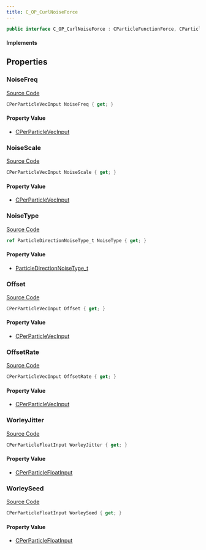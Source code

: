 ```yaml
---
title: C_OP_CurlNoiseForce
---
```


```csharp
public interface C_OP_CurlNoiseForce : CParticleFunctionForce, CParticleFunction, ISchemaClass<CParticleFunction>, ISchemaClass<CParticleFunctionForce>, ISchemaClass<C_OP_CurlNoiseForce>, ISchemaField, ISchemaClass, INativeHandle
```

#### Implements

## Properties

### NoiseFreq

[Source Code](https://github.com/swiftly-solution/swiftlys2/blob/main/managed/src/SwiftlyS2.Generated/Schemas/Interfaces/C_OP_CurlNoiseForce.cs#L19)

```csharp
CPerParticleVecInput NoiseFreq { get; }
```

#### Property Value

- [CPerParticleVecInput](/docs/api/shared/schemadefinitions/cperparticlevecinput)

### NoiseScale

[Source Code](https://github.com/swiftly-solution/swiftlys2/blob/main/managed/src/SwiftlyS2.Generated/Schemas/Interfaces/C_OP_CurlNoiseForce.cs#L21)

```csharp
CPerParticleVecInput NoiseScale { get; }
```

#### Property Value

- [CPerParticleVecInput](/docs/api/shared/schemadefinitions/cperparticlevecinput)

### NoiseType

[Source Code](https://github.com/swiftly-solution/swiftlys2/blob/main/managed/src/SwiftlyS2.Generated/Schemas/Interfaces/C_OP_CurlNoiseForce.cs#L17)

```csharp
ref ParticleDirectionNoiseType_t NoiseType { get; }
```

#### Property Value

- [ParticleDirectionNoiseType_t](/docs/api/shared/schemadefinitions/particledirectionnoisetype_t)

### Offset

[Source Code](https://github.com/swiftly-solution/swiftlys2/blob/main/managed/src/SwiftlyS2.Generated/Schemas/Interfaces/C_OP_CurlNoiseForce.cs#L23)

```csharp
CPerParticleVecInput Offset { get; }
```

#### Property Value

- [CPerParticleVecInput](/docs/api/shared/schemadefinitions/cperparticlevecinput)

### OffsetRate

[Source Code](https://github.com/swiftly-solution/swiftlys2/blob/main/managed/src/SwiftlyS2.Generated/Schemas/Interfaces/C_OP_CurlNoiseForce.cs#L25)

```csharp
CPerParticleVecInput OffsetRate { get; }
```

#### Property Value

- [CPerParticleVecInput](/docs/api/shared/schemadefinitions/cperparticlevecinput)

### WorleyJitter

[Source Code](https://github.com/swiftly-solution/swiftlys2/blob/main/managed/src/SwiftlyS2.Generated/Schemas/Interfaces/C_OP_CurlNoiseForce.cs#L29)

```csharp
CPerParticleFloatInput WorleyJitter { get; }
```

#### Property Value

- [CPerParticleFloatInput](/docs/api/shared/schemadefinitions/cperparticlefloatinput)

### WorleySeed

[Source Code](https://github.com/swiftly-solution/swiftlys2/blob/main/managed/src/SwiftlyS2.Generated/Schemas/Interfaces/C_OP_CurlNoiseForce.cs#L27)

```csharp
CPerParticleFloatInput WorleySeed { get; }
```

#### Property Value

- [CPerParticleFloatInput](/docs/api/shared/schemadefinitions/cperparticlefloatinput)

